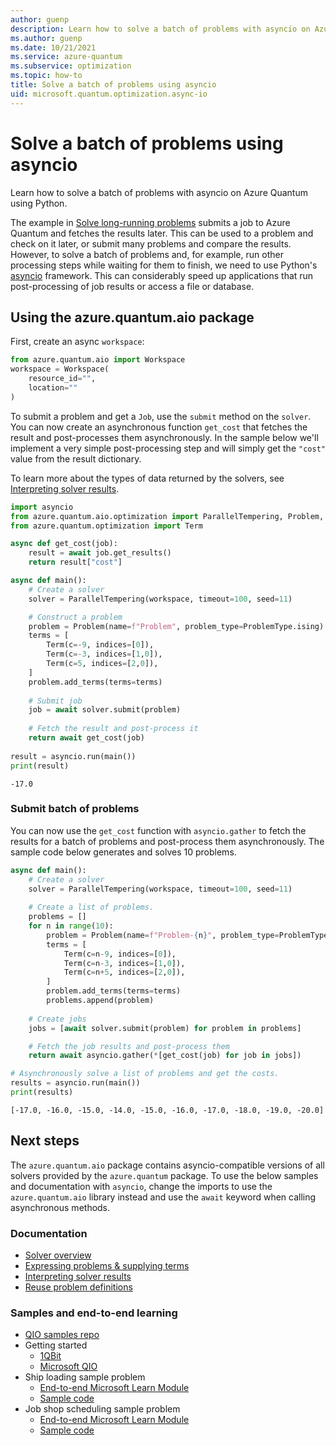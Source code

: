 ```yaml
---
author: guenp
description: Learn how to solve a batch of problems with asyncio on Azure Quantum using Python.
ms.author: guenp
ms.date: 10/21/2021
ms.service: azure-quantum
ms.subservice: optimization
ms.topic: how-to
title: Solve a batch of problems using asyncio
uid: microsoft.quantum.optimization.async-io
---
```


# Solve a batch of problems using asyncio

Learn how to solve a batch of problems with asyncio on Azure Quantum using Python.

The example in [Solve long-running problems](xref:microsoft.quantum.optimization.solve-long-running-problems) submits a job to Azure Quantum and fetches the results later. This can be used to a problem and check on it later, or submit many problems and compare the results. However, to solve a batch of problems and, for example, run other processing steps while waiting for them to finish, we need to use Python's [asyncio](https://docs.python.org/3/library/asyncio.html) framework. This can considerably speed up applications that run post-processing of job results or access a file or database.

## Using the azure.quantum.aio package

First, create an async `workspace`:

```python
from azure.quantum.aio import Workspace
workspace = Workspace(
    resource_id="",
    location=""
)
```

To submit a problem and get a `Job`, use the `submit` method on the `solver`. You can now create an asynchronous function `get_cost` that fetches the result and post-processes them asynchronously. In the sample below we'll implement a very simple post-processing step and will simply get the `"cost"` value from the result dictionary.

To learn more about the types of data returned by the solvers, see [Interpreting solver results](xref:microsoft.quantum.optimization.understand-solver-results).

```py
import asyncio
from azure.quantum.aio.optimization import ParallelTempering, Problem, ProblemType
from azure.quantum.optimization import Term

async def get_cost(job):
    result = await job.get_results()
    return result["cost"]

async def main():
    # Create a solver
    solver = ParallelTempering(workspace, timeout=100, seed=11)

    # Construct a problem
    problem = Problem(name=f"Problem", problem_type=ProblemType.ising)
    terms = [
        Term(c=-9, indices=[0]),
        Term(c=-3, indices=[1,0]),
        Term(c=5, indices=[2,0]),
    ]
    problem.add_terms(terms=terms)
    
    # Submit job
    job = await solver.submit(problem)
    
    # Fetch the result and post-process it
    return await get_cost(job)    
    
result = asyncio.run(main())
print(result)
```

```output
-17.0
```

### Submit batch of problems

You can now use the `get_cost` function with `asyncio.gather` to fetch the results for a batch of problems and post-process them asynchronously. The sample code below generates and solves 10 problems.

```python
async def main():
    # Create a solver
    solver = ParallelTempering(workspace, timeout=100, seed=11)
    
    # Create a list of problems.
    problems = []
    for n in range(10):
        problem = Problem(name=f"Problem-{n}", problem_type=ProblemType.ising)
        terms = [
            Term(c=n-9, indices=[0]),
            Term(c=n-3, indices=[1,0]),
            Term(c=n+5, indices=[2,0]),
        ]
        problem.add_terms(terms=terms)
        problems.append(problem)
    
    # Create jobs
    jobs = [await solver.submit(problem) for problem in problems]

    # Fetch the job results and post-process them
    return await asyncio.gather(*[get_cost(job) for job in jobs])

# Asynchronously solve a list of problems and get the costs.
results = asyncio.run(main())
print(results)
```

```output
[-17.0, -16.0, -15.0, -14.0, -15.0, -16.0, -17.0, -18.0, -19.0, -20.0]
```

## Next steps

The `azure.quantum.aio` package contains asyncio-compatible versions of all solvers provided by the `azure.quantum` package. To use the below samples and documentation with `asyncio`, change the imports to use the `azure.quantum.aio` library instead and use the `await` keyword when calling asynchronous methods.

### Documentation

- [Solver overview](xref:microsoft.quantum.reference.qio-target-list)
- [Expressing problems & supplying terms](xref:microsoft.quantum.optimization.express-problem)
- [Interpreting solver results](xref:microsoft.quantum.optimization.understand-solver-results)
- [Reuse problem definitions](xref:microsoft.quantum.optimization.reuse-problem-definitions)

### Samples and end-to-end learning

- [QIO samples repo](https://github.com/microsoft/qio-samples/)
- Getting started
  - [1QBit](https://github.com/microsoft/qio-samples/tree/main/samples/getting-started/1qbit)
  - [Microsoft QIO](https://github.com/microsoft/qio-samples/tree/main/samples/getting-started/microsoft-qio/)
- Ship loading sample problem
  - [End-to-end Microsoft Learn Module](/learn/modules/solve-quantum-inspired-optimization-problems/)
  - [Sample code](https://github.com/microsoft/qio-samples/tree/main/samples/ship-loading/)
- Job shop scheduling sample problem
  - [End-to-end Microsoft Learn Module](/learn/modules/solve-job-shop-optimization-azure-quantum/)
  - [Sample code](https://github.com/microsoft/qio-samples/tree/main/samples/job-shop-scheduling/)

